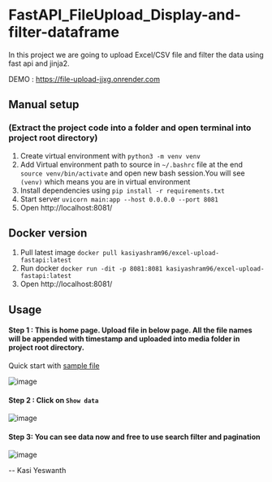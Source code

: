 # FastAPI_FileUpload_Display-and-filter-dataframe
In this project we are going to upload Excel/CSV file and filter the data using fast api and jinja2.

DEMO : https://file-upload-jjxg.onrender.com

## Manual setup 
### (Extract the project code into a folder and open terminal into project root directory) 
1. Create virtual environment with `python3 -m venv venv`
2. Add Virtual environment path to source in `~/.bashrc` file at the end `source venv/bin/activate` and open new bash session.You will see `(venv)` which means you are in virtual environment 
3. Install dependencies using `pip install -r requirements.txt`
4. Start server `uvicorn main:app --host 0.0.0.0 --port 8081`
5. Open http://localhost:8081/ 

## Docker version
1. Pull latest image `docker pull kasiyashram96/excel-upload-fastapi:latest`
2. Run docker `docker run -dit -p 8081:8081 kasiyashram96/excel-upload-fastapi:latest`
3. Open http://localhost:8081/ 


## Usage 
#### Step 1 : This is home page. Upload file in below page. All the file names will be appended with timestamp and uploaded into media folder in project root directory. 
Quick start with [sample file](api-scrip-master.csv)

 ![image](https://user-images.githubusercontent.com/52245316/235346562-f9e27429-630d-4456-b7b8-bad9de9f8685.png)


#### Step 2 : Click on `Show data` 
 ![image](https://user-images.githubusercontent.com/52245316/235346594-48a6bf5c-1a39-4fa9-86ca-3d92ccf3f141.png)


#### Step 3: You can see data now and free to use search filter and pagination
 ![image](https://user-images.githubusercontent.com/52245316/235346629-c85a2985-d4a9-4086-8c2d-9c0f5aa1bea8.png)



-- Kasi Yeswanth
